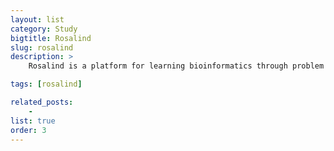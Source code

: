 ```yaml
---
layout: list
category: Study
bigtitle: Rosalind
slug: rosalind
description: >
    Rosalind is a platform for learning bioinformatics through problem solving.

tags: [rosalind]

related_posts:
    -
list: true
order: 3
---
```

